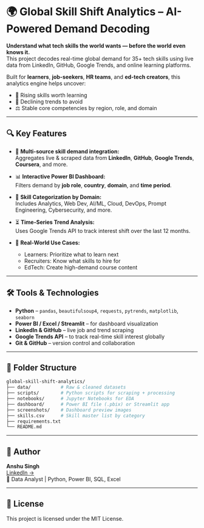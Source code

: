 # 🌍 Global Skill Shift Analytics – AI-Powered Demand Decoding

**Understand what tech skills the world wants — before the world even knows it.**  
This project decodes real-time global demand for 35+ tech skills using live data from LinkedIn, GitHub, Google Trends, and online learning platforms.

Built for **learners**, **job-seekers**, **HR teams**, and **ed-tech creators**, this analytics engine helps uncover:
- 🔺 Rising skills worth learning
- 🔻 Declining trends to avoid
- ⚖️ Stable core competencies by region, role, and domain

---

## 🔍 Key Features

- 🔗 **Multi-source skill demand integration:**  
  Aggregates live & scraped data from **LinkedIn**, **GitHub**, **Google Trends**, **Coursera**, and more.

- 📊 **Interactive Power BI Dashboard:**  
  Filters demand by **job role**, **country**, **domain**, and **time period**.

- 🧠 **Skill Categorization by Domain:**  
  Includes Analytics, Web Dev, AI/ML, Cloud, DevOps, Prompt Engineering, Cybersecurity, and more.

- ⏳ **Time-Series Trend Analysis:**  
  Uses Google Trends API to track interest shift over the last 12 months.

- 🎯 **Real-World Use Cases:**  
  - Learners: Prioritize what to learn next  
  - Recruiters: Know what skills to hire for  
  - EdTech: Create high-demand course content  

---

## 🛠️ Tools & Technologies

- **Python** – `pandas`, `beautifulsoup4`, `requests`, `pytrends`, `matplotlib`, `seaborn`
- **Power BI / Excel / Streamlit** – for dashboard visualization
- **LinkedIn & GitHub** – live job and trend scraping
- **Google Trends API** – to track real-time skill interest globally
- **Git & GitHub** – version control and collaboration

---

## 📁 Folder Structure

```bash
global-skill-shift-analytics/
├── data/           # Raw & cleaned datasets
├── scripts/        # Python scripts for scraping + processing
├── notebooks/      # Jupyter Notebooks for EDA
├── dashboard/      # Power BI file (.pbix) or Streamlit app
├── screenshots/    # Dashboard preview images
├── skills.csv      # Skill master list by category
├── requirements.txt
└── README.md
```


---

## 👤 Author

**Anshu Singh**  
[LinkedIn →](https://www.linkedin.com/in/anshu750/)  
📌 Data Analyst | Python, Power BI, SQL, Excel

---

## 📄 License

This project is licensed under the MIT License.


